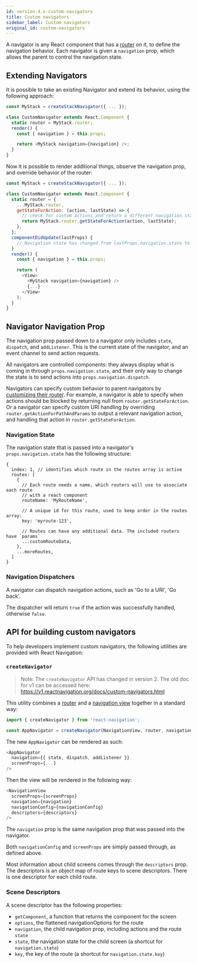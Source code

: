 ```yaml
---
id: version-4.x-custom-navigators
title: Custom navigators
sidebar_label: Custom navigators
original_id: custom-navigators
---
```


A navigator is any React component that has a [router](https://github.com/react-navigation/react-navigation-core/blob/master/src/routers/StackRouter.js) on it, to define the navigation behavior. Each navigator is given a `navigation` prop, which allows the parent to control the navigation state.

## Extending Navigators

It is possible to take an existing Navigator and extend its behavior, using the following approach:

```js
const MyStack = createStackNavigator({ ... });

class CustomNavigator extends React.Component {
  static router = MyStack.router;
  render() {
    const { navigation } = this.props;

    return <MyStack navigation={navigation} />;
  }
}
```

Now it is possible to render additional things, observe the navigation prop, and override behavior of the router:

```js
const MyStack = createStackNavigator({ ... });

class CustomNavigator extends React.Component {
  static router = {
    ...MyStack.router,
    getStateForAction: (action, lastState) => {
      // check for custom actions and return a different navigation state.
      return MyStack.router.getStateForAction(action, lastState);
    },
  };
  componentDidUpdate(lastProps) {
    // Navigation state has changed from lastProps.navigation.state to this.props.navigation.state
  }
  render() {
    const { navigation } = this.props;

    return (
      <View>
        <MyStack navigation={navigation} />
        {...}
      </View>
    );
  }
}
```

## Navigator Navigation Prop

The navigation prop passed down to a navigator only includes `state`, `dispatch`, and `addListener`. This is the current state of the navigator, and an event channel to send action requests.

All navigators are controlled components: they always display what is coming in through `props.navigation.state`, and their only way to change the state is to send actions into `props.navigation.dispatch`.

Navigators can specify custom behavior to parent navigators by [customizing their router](custom-routers.html). For example, a navigator is able to specify when actions should be blocked by returning null from `router.getStateForAction`. Or a navigator can specify custom URI handling by overriding `router.getActionForPathAndParams` to output a relevant navigation action, and handling that action in `router.getStateForAction`.

### Navigation State

The navigation state that is passed into a navigator's `props.navigation.state` has the following structure:

```
{
  index: 1, // identifies which route in the routes array is active
  routes: [
    {
      // Each route needs a name, which routers will use to associate each route
      // with a react component
      routeName: 'MyRouteName',

      // A unique id for this route, used to keep order in the routes array:
      key: 'myroute-123',

      // Routes can have any additional data. The included routers have `params`
      ...customRouteData,
    },
    ...moreRoutes,
  ]
}
```

### Navigation Dispatchers

A navigator can dispatch navigation actions, such as 'Go to a URI', 'Go back'.

The dispatcher will return `true` if the action was successfully handled, otherwise `false`.

## API for building custom navigators

To help developers implement custom navigators, the following utilities are provided with React Navigation:

### `createNavigator`

> Note: The `createNavigator` API has changed in version 2. The old doc for v1 can be accessed here: https://v1.reactnavigation.org/docs/custom-navigators.html

This utility combines a [router](routers.html) and a [navigation view](navigation-views.html) together in a standard way:

```js
import { createNavigator } from 'react-navigation';

const AppNavigator = createNavigator(NavigationView, router, navigationConfig);
```

The new `AppNavigator` can be rendered as such:

```js
<AppNavigator
  navigation={{ state, dispatch, addListener }}
  screenProps={...}
/>
```

Then the view will be rendered in the following way:

```js
<NavigationView
  screenProps={screenProps}
  navigation={navigation}
  navigationConfig={navigationConfig}
  descriptors={descriptors}
/>
```

The `navigation` prop is the same navigation prop that was passed into the navigator.

Both `navigationConfig` and `screenProps` are simply passed through, as defined above.

Most information about child screens comes through the `descriptors` prop. The descriptors is an object map of route keys to scene descriptors. There is one descriptor for each child route.

### Scene Descriptors

A scene descriptor has the following properties:

- `getComponent`, a function that returns the component for the screen
- `options`, the flattened navigationOptions for the route
- `navigation`, the child navigation prop, including actions and the route `state`
- `state`, the navigation state for the child screen (a shortcut for `navigation.state`)
- `key`, the key of the route (a shortcut for `navigation.state.key`)
